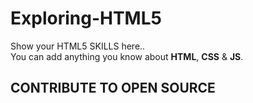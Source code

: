 # Exploring-HTML5
Show your HTML5 SKILLS here..</br>
You can add anything you know about **HTML**, **CSS** & **JS**.

## CONTRIBUTE TO OPEN SOURCE
